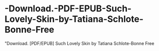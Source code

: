 # -Download.-PDF-EPUB-Such-Lovely-Skin-by-Tatiana-Schlote-Bonne-Free
"Download. [PDF/EPUB] Such Lovely Skin by Tatiana Schlote-Bonne Free
